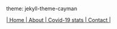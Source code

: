 theme: jekyll-theme-cayman

<div class="vertical-menu">
  <a href="index.md" class="active">| Home </a>
  <a href="About.md">| About </a>
  <a href="covid-19.md">| Covid-19 stats </a>
  <a href="contact.md">| Contact |</a>
</div>



<script src="https://apps.elfsight.com/p/platform.js" defer></script>

<div class="elfsight-app-52c00415-bc8f-4c5a-96ad-6269e9cc60b7"></div>
